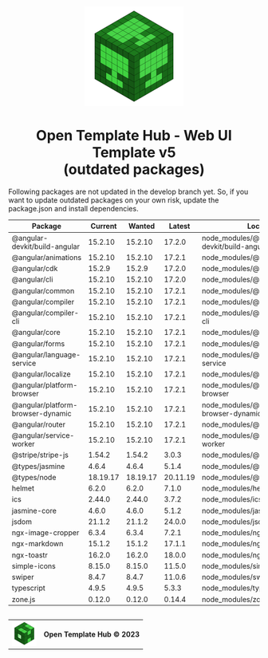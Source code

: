 <p align="center">
  <a href="https://opentemplatehub.com">
    <img src="https://raw.githubusercontent.com/open-template-hub/open-template-hub.github.io/master/assets/logo/ui/web-ui-logo.png" alt="Logo" width=200>
  </a>
</p>


<h1 align="center">
Open Template Hub - Web UI Template v5
  <br/>
(outdated packages)
</h1>

Following packages are not updated in the develop branch yet. So, if you want to update outdated packages on your own risk, update the package.json and install dependencies.

| Package | Current | Wanted | Latest | Location |
| --- | --- | --- | --- | --- |
| @angular-devkit/build-angular | 15.2.10 | 15.2.10 | 17.2.0 | node_modules/@angular-devkit/build-angular |
| @angular/animations | 15.2.10 | 15.2.10 | 17.2.1 | node_modules/@angular/animations |
| @angular/cdk | 15.2.9 | 15.2.9 | 17.2.0 | node_modules/@angular/cdk |
| @angular/cli | 15.2.10 | 15.2.10 | 17.2.0 | node_modules/@angular/cli |
| @angular/common | 15.2.10 | 15.2.10 | 17.2.1 | node_modules/@angular/common |
| @angular/compiler | 15.2.10 | 15.2.10 | 17.2.1 | node_modules/@angular/compiler |
| @angular/compiler-cli | 15.2.10 | 15.2.10 | 17.2.1 | node_modules/@angular/compiler-cli |
| @angular/core | 15.2.10 | 15.2.10 | 17.2.1 | node_modules/@angular/core |
| @angular/forms | 15.2.10 | 15.2.10 | 17.2.1 | node_modules/@angular/forms |
| @angular/language-service | 15.2.10 | 15.2.10 | 17.2.1 | node_modules/@angular/language-service |
| @angular/localize | 15.2.10 | 15.2.10 | 17.2.1 | node_modules/@angular/localize |
| @angular/platform-browser | 15.2.10 | 15.2.10 | 17.2.1 | node_modules/@angular/platform-browser |
| @angular/platform-browser-dynamic | 15.2.10 | 15.2.10 | 17.2.1 | node_modules/@angular/platform-browser-dynamic |
| @angular/router | 15.2.10 | 15.2.10 | 17.2.1 | node_modules/@angular/router |
| @angular/service-worker | 15.2.10 | 15.2.10 | 17.2.1 | node_modules/@angular/service-worker |
| @stripe/stripe-js | 1.54.2 | 1.54.2 | 3.0.3 | node_modules/@stripe/stripe-js |
| @types/jasmine | 4.6.4 | 4.6.4 | 5.1.4 | node_modules/@types/jasmine |
| @types/node | 18.19.17 | 18.19.17 | 20.11.19 | node_modules/@types/node |
| helmet | 6.2.0 | 6.2.0 | 7.1.0 | node_modules/helmet |
| ics | 2.44.0 | 2.44.0 | 3.7.2 | node_modules/ics |
| jasmine-core | 4.6.0 | 4.6.0 | 5.1.2 | node_modules/jasmine-core |
| jsdom | 21.1.2 | 21.1.2 | 24.0.0 | node_modules/jsdom |
| ngx-image-cropper | 6.3.4 | 6.3.4 | 7.2.1 | node_modules/ngx-image-cropper |
| ngx-markdown | 15.1.2 | 15.1.2 | 17.1.1 | node_modules/ngx-markdown |
| ngx-toastr | 16.2.0 | 16.2.0 | 18.0.0 | node_modules/ngx-toastr |
| simple-icons | 8.15.0 | 8.15.0 | 11.5.0 | node_modules/simple-icons |
| swiper | 8.4.7 | 8.4.7 | 11.0.6 | node_modules/swiper |
| typescript | 4.9.5 | 4.9.5 | 5.3.3 | node_modules/typescript |
| zone.js | 0.12.0 | 0.12.0 | 0.14.4 | node_modules/zone.js |

<table align="right"><tr><td><a href="https://opentemplatehub.com"><img src="https://raw.githubusercontent.com/open-template-hub/open-template-hub.github.io/master/assets/logo/brand-logo.png" width="50px" alt="oth"/></a></td><td><b>Open Template Hub © 2023</b></td></tr></table>

